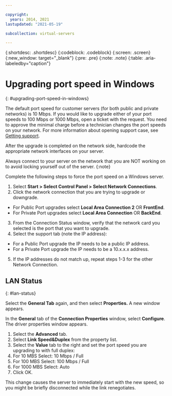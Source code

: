 ```yaml
---

copyright:
  years: 2014, 2021
lastupdated: "2021-05-19"

subcollection: virtual-servers

---
```


{:shortdesc: .shortdesc}
{:codeblock: .codeblock}
{:screen: .screen}
{:new_window: target="_blank"}
{:pre: .pre}
{:note: .note}
{:table: .aria-labeledby="caption"}

# Upgrading port speed in Windows
{: #upgrading-port-speed-in-windows}

The default port speed for customer servers (for both public and private networks) is 10 Mbps. If you would like to upgrade either of your port speeds to 100 Mbps or 1000 Mbps, open a ticket with the request. You need to approve the minimal charge before a technician changes the port speeds on your network. For more information about opening support case, see [Getting support](/docs/get-support?topic=get-support-using-avatar).

After the upgrade is completed on the network side, hardcode the appropriate network interfaces on your server.

Always connect to your server on the network that you are NOT working on to avoid locking yourself out of the server.
{:note}

Complete the following steps to force the port speed on a Windows server. 

1. Select **Start > Select Control Panel > Select Network Connections**.
2. Click the network connection that you are trying to upgrade or downgrade.
  * For Public Port upgrades select **Local Area Connection 2** OR **FrontEnd**.
  * For Private Port upgrades select **Local Area Connection** OR **BackEnd**.
3. From the Connection Status window, verify that the network card you selected is the port that you want to upgrade.
4. Select the support tab (note the IP address):
  * For a Public Port upgrade the IP needs to be a public IP address.
  * For a Private Port upgrade the IP needs to be a 10.x.x.x address.
5. If the IP addresses do not match up, repeat steps 1-3 for the other Network Connection.

## LAN Status
{: #lan-status}

Select the **General Tab** again, and then select **Properties.** A new window appears.

In the **General** tab of the **Connection Properties** window, select **Configure**. The driver properties window appears.

1. Select the **Advanced** tab.
2. Select **Link Speed&Duplex** from the property list.
3. Select the **Value** tab to the right and set the port speed you are upgrading to with full duplex:
  1. For 10 MBS Select: 10 Mbps / Full
  2. For 100 MBS Select: 100 Mbps / Full
  3. For 1000 MBS Select: Auto
4. Click OK.  

This change causes the server to immediately start with the new speed, so you might be briefly disconnected while the link renegotiates.
